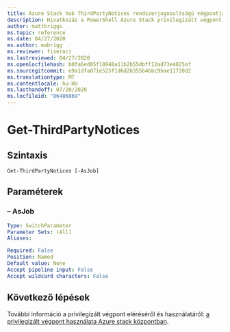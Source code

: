 ```yaml
---
title: Azure Stack hub ThirdPartyNotices rendszerjogosultságú végpontjának beolvasása
description: Hivatkozás a PowerShell Azure Stack privilegizált végpont – Get-ThirdPartyNotices
author: mattbriggs
ms.topic: reference
ms.date: 04/27/2020
ms.author: mabrigg
ms.reviewer: fiseraci
ms.lastreviewed: 04/27/2020
ms.openlocfilehash: b8fa6ed85f18948a11b2b55dbff12ad73e4825af
ms.sourcegitcommit: e9a1dfa871e525f1d6d2b355b4bbc9bae11720d2
ms.translationtype: MT
ms.contentlocale: hu-HU
ms.lasthandoff: 07/20/2020
ms.locfileid: "86486869"
---
```

# <a name="get-thirdpartynotices"></a>Get-ThirdPartyNotices

## <a name="syntax"></a>Szintaxis

```
Get-ThirdPartyNotices [-AsJob]
```

## <a name="parameters"></a>Paraméterek

### <a name="-asjob"></a>– AsJob


```yaml
Type: SwitchParameter
Parameter Sets: (All)
Aliases:

Required: False
Position: Named
Default value: None
Accept pipeline input: False
Accept wildcard characters: False
```

## <a name="next-steps"></a>Következő lépések

További információ a privilegizált végpont eléréséről és használatáról: [a privilegizált végpont használata Azure stack központban](../../operator/azure-stack-privileged-endpoint.md).
